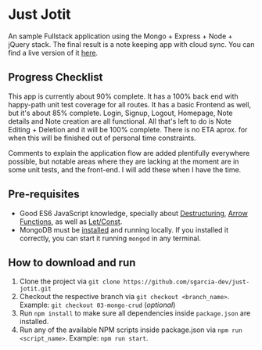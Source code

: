 # Just Jotit

An sample Fullstack application using the Mongo + Express + Node + jQuery stack. The final result is a note keeping app with cloud sync. You can find a live version of it [here](https://just-jotit.heroku.com).

## Progress Checklist

This app is currently about 90% complete. It has a 100% back end with happy-path unit test coverage for all routes. It has a basic Frontend as well, but it's about 85% complete. Login, Signup, Logout, Homepage, Note details and Note creation are all functional. All that's left to do is Note Editing + Deletion and it will be 100% complete. There is no ETA aprox. for when this will be finished out of personal time constraints.

Comments to explain the application flow are added plentifully everywhere possible, but notable areas where they are lacking at the moment are in some unit tests, and the front-end. I will add these when I have the time.

## Pre-requisites

* Good ES6 JavaScript knowledge, specially about [Destructuring](https://wesbos.com/destructuring-objects/), [Arrow Functions](https://wesbos.com/arrow-functions/), as well as [Let/Const](https://wesbos.com/let-vs-const/).
* MongoDB must be [installed](https://docs.mongodb.com/manual/installation/#tutorials) and running locally. If you installed it correctly, you can start it running `mongod` in any terminal.

## How to download and run

1. Clone the project via `git clone https://github.com/sgarcia-dev/just-jotit.git`
2. Checkout the respective branch via `git checkout <branch_name>`. Example: `git checkout 03-mongo-crud` (*optional*)
3. Run `npm install` to make sure all dependencies inside `package.json` are installed.
4. Run any of the available NPM scripts inside package.json via `npm run <script_name>`. Example: `npm run start`.
